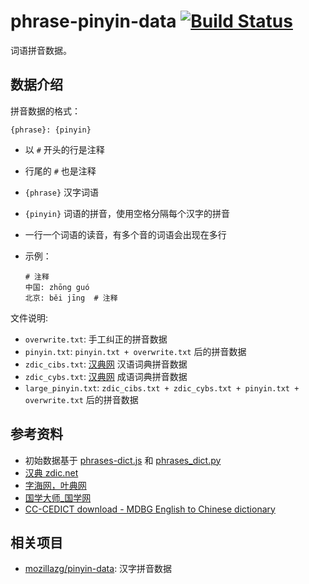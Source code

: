 # phrase-pinyin-data [![Build Status](https://travis-ci.org/mozillazg/phrase-pinyin-data.svg?branch=master)](https://travis-ci.org/mozillazg/phrase-pinyin-data)

词语拼音数据。


## 数据介绍

拼音数据的格式：

```
{phrase}: {pinyin}
```

* 以 `#` 开头的行是注释
* 行尾的 `#` 也是注释
* `{phrase}` 汉字词语
* `{pinyin}` 词语的拼音，使用空格分隔每个汉字的拼音
* 一行一个词语的读音，有多个音的词语会出现在多行
* 示例：

  ```
  # 注释
  中国: zhōng guó
  北京: běi jīng  # 注释
  ```

文件说明:

* `overwrite.txt`: 手工纠正的拼音数据
* `pinyin.txt`: `pinyin.txt + overwrite.txt` 后的拼音数据
* `zdic_cibs.txt`: [汉典网](http://www.zdic.net/) 汉语词典拼音数据
* `zdic_cybs.txt`: [汉典网](http://www.zdic.net/) 成语词典拼音数据
* `large_pinyin.txt`: `zdic_cibs.txt + zdic_cybs.txt + pinyin.txt + overwrite.txt` 后的拼音数据


## 参考资料

* 初始数据基于 [phrases-dict.js](https://github.com/hotoo/pinyin/blob/05f74496c34ccb32db1a0fd0b358a798a22a51e5/data/phrases-dict.js) 和 [phrases_dict.py](https://github.com/mozillazg/python-pinyin/blob/366de0363ff1fb9a718ce668448bea59de09a4bf/pypinyin/phrases_dict.py)
* [汉典 zdic.net](http://www.zdic.net/)
* [字海网，叶典网](http://zisea.com/)
* [国学大师_国学网](http://www.guoxuedashi.com/)
* [CC-CEDICT download - MDBG English to Chinese dictionary](http://www.mdbg.net/chindict/chindict.php?page=cc-cedict)


## 相关项目

* [mozillazg/pinyin-data](https://github.com/mozillazg/pinyin-data): 汉字拼音数据
